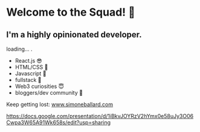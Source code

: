 # Welcome to the Squad! 🐲
## I'm a highly opinionated developer.

loading... .

+ React.js 😎
+ HTML/CSS 🥳 
+ Javascript 🥺
+ fullstack 🤠
+ Web3 curiosities 😇
+ bloggers/dev community 🥸

Keep getting lost: www.simoneballard.com

https://docs.google.com/presentation/d/1iBkvJOYRzV2hYmx0e58uJy3O06Cwpa3W65A91Wk658s/edit?usp=sharing

